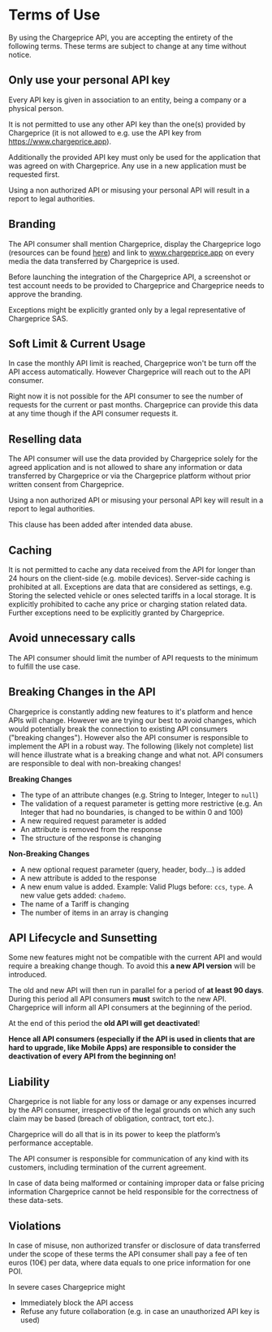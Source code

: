 # Terms of Use

By using the Chargeprice API, you are accepting the entirety of the following
terms. These terms are subject to change at any time without notice.

## Only use your personal API key

Every API key is given in association to an entity, being a company or a
physical person. 

It is not permitted to use any other API key than the one(s) provided by
Chargeprice (it is not allowed to e.g. use the API key from
https://www.chargeprice.app).

Additionally the provided API key must only be used for the application that was
agreed on with Chargeprice. Any use in a new application must be requested
first.

Using a non authorized API or misusing your personal API will result in a report
to legal authorities. 

## Branding

The API consumer shall mention Chargeprice, display the Chargeprice logo
(resources can be found [here](/logos)) and link to www.chargeprice.app on every
media the data transferred by Chargeprice is used.

Before launching the integration of the Chargeprice API, a screenshot or test
account needs to be provided to Chargeprice and Chargeprice needs to approve the
branding.

Exceptions might be explicitly granted only by a legal representative of
Chargeprice SAS. 

## Soft Limit & Current Usage

In case the monthly API limit is reached, Chargeprice won't be turn off the API
access automatically. However Chargeprice will reach out to the API consumer.

Right now it is not possible for the API consumer to see the number of requests
for the current or past months. Chargeprice can provide this data at any time
though if the API consumer requests it.

## Reselling data

The API consumer will use the data provided by Chargeprice solely for the agreed
application and is not allowed to share any information or data transferred by
Chargeprice or via the Chargeprice platform without prior written consent from
Chargeprice.

Using a non authorized API or misusing your personal API key will result in a
report to legal authorities. 

This clause has been added after intended data abuse. 

## Caching

It is not permitted to cache any data received from the API for longer than 24
hours on the client-side (e.g. mobile devices). Server-side caching is
prohibited at all. Exceptions are data that are considered as settings, e.g.
Storing the selected vehicle or ones selected tariffs in a local storage. It is
explicitly prohibited to cache any price or charging station related data.
Further exceptions need to be explicitly granted by Chargeprice. 

## Avoid unnecessary calls

The API consumer should limit the number of API requests to the minimum to
fulfill the use case.

## Breaking Changes in the API

Chargeprice is constantly adding new features to it's platform and hence APIs
will change. However we are trying our best to avoid changes, which would
potentially break the connection to existing API consumers ("breaking changes").
However also the API consumer is responsible to implement the API in a robust
way. The following (likely not complete) list will hence illustrate what is a
breaking change and what not. API consumers are responsible to deal with
non-breaking changes!

**Breaking Changes**

- The type of an attribute changes (e.g. String to Integer, Integer to `null`)
- The validation of a request parameter is getting more restrictive (e.g. An
  Integer that had no boundaries, is changed to be within 0 and 100)
- A new required request parameter is added
- An attribute is removed from the response
- The structure of the response is changing

**Non-Breaking Changes**

- A new optional request parameter (query, header, body...) is added
- A new attribute is added to the response
- A new enum value is added. Example: Valid Plugs before: `ccs`, `type`. A new
  value gets added: `chademo`.
- The name of a Tariff is changing
- The number of items in an array is changing

## API Lifecycle and Sunsetting

Some new features might not be compatible with the current API and would require
a breaking change though. To avoid this **a new API version**  will be
introduced.

The old and new API will then run in parallel for a period of **at least 90
days**. During this period all API consumers **must** switch to the new API.
Chargeprice will inform all API consumers at the beginning of the period.

At the end of this period the **old API will get deactivated**!

**Hence all API consumers (especially if the API is used in clients that are
hard to upgrade, like Mobile Apps) are responsible to consider the deactivation
of every API from the beginning on!**

## Liability

Chargeprice is not liable for any loss or damage or any expenses incurred by the
API consumer, irrespective of the legal grounds on which any such claim may be
based (breach of obligation, contract, tort etc.).

Chargeprice will do all that is in its power to keep the platform’s performance
acceptable.

The API consumer is responsible for communication of any kind with its
customers, including termination of the current agreement.

In case of data being malformed or containing improper data or false pricing
information Chargeprice cannot be held responsible for the correctness of these
data-sets.

## Violations

In case of misuse, non authorized transfer or disclosure of data transferred
under the scope of these terms the API consumer shall pay a fee of ten euros
(10€) per data, where data equals to one price information for one POI.

In severe cases Chargeprice might

- Immediately block the API access
- Refuse any future collaboration (e.g. in case an unauthorized API key is used)